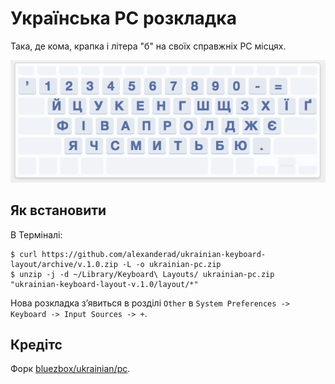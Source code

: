 # Українська PC розкладка 
Така, де кома, крапка і літера "б" на своїх справжніх PC місцях.

![](images/layout.png?raw=true)

## Як встановити

В Терміналі:

    $ curl https://github.com/alexanderad/ukrainian-keyboard-layout/archive/v.1.0.zip -L -o ukrainian-pc.zip
    $ unzip -j -d ~/Library/Keyboard\ Layouts/ ukrainian-pc.zip "ukrainian-keyboard-layout-v.1.0/layout/*"
    
Нова розкладка з’явиться в розділі `Other` в `System Preferences -> Keyboard -> Input Sources -> +`.

## Кредітс
Форк [bluezbox/ukrainian/pc](http://bluezbox.com/uapc.html).
